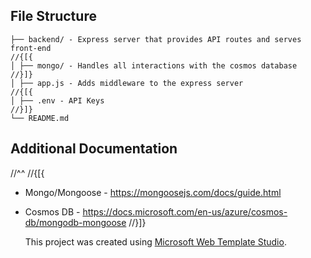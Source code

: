 ﻿## File Structure

```
├── backend/ - Express server that provides API routes and serves front-end
//{[{
│ ├── mongo/ - Handles all interactions with the cosmos database
//}]}
│ ├── app.js - Adds middleware to the express server
//{[{
│ ├── .env - API Keys
//}]}
└── README.md
```

## Additional Documentation
//^^
//{[{
- Mongo/Mongoose - https://mongoosejs.com/docs/guide.html
- Cosmos DB - https://docs.microsoft.com/en-us/azure/cosmos-db/mongodb-mongoose
//}]}

  This project was created using [Microsoft Web Template Studio](https://github.com/Microsoft/WebTemplateStudio).